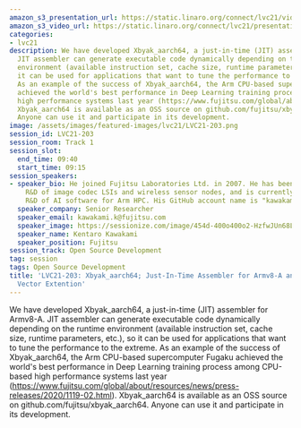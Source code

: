 ```yaml
---
amazon_s3_presentation_url: https://static.linaro.org/connect/lvc21/videos/lvc21-203.mp4
amazon_s3_video_url: https://static.linaro.org/connect/lvc21/presentations/lvc21-203.pdf
categories:
- lvc21
description: We have developed Xbyak_aarch64, a just-in-time (JIT) assembler for Armv8-A.
  JIT assembler can generate executable code dynamically depending on the runtime
  environment (available instruction set, cache size, runtime parameters, etc.), so
  it can be used for applications that want to tune the performance to the extreme.
  As an example of the success of Xbyak_aarch64, the Arm CPU-based supercomputer Fugaku
  achieved the world's best performance in Deep Learning training process among CPU-based
  high performance systems last year (https://www.fujitsu.com/global/about/resources/news/press-releases/2020/1119-02.html).
  Xbyak_aarch64 is available as an OSS source on github.com/fujitsu/xbyak_aarch64.
  Anyone can use it and participate in its development.
image: /assets/images/featured-images/lvc21/LVC21-203.png
session_id: LVC21-203
session_room: Track 1
session_slot:
  end_time: 09:40
  start_time: 09:15
session_speakers:
- speaker_bio: He joined Fujitsu Laboratories Ltd. in 2007. He has been involved in
    R&D of image codec LSIs and wireless sensor nodes, and is currently engaged in
    R&D of AI software for Arm HPC. His GitHub account name is "kawakami-k".
  speaker_company: Senior Researcher
  speaker_email: kawakami.k@fujitsu.com
  speaker_image: https://sessionize.com/image/454d-400o400o2-HzfwJUn68LoQzSs5Tiu8Ax.jpg
  speaker_name: Kentaro Kawakami
  speaker_position: Fujitsu
session_track: Open Source Development
tag: session
tags: Open Source Development
title: 'LVC21-203: Xbyak_aarch64; Just-In-Time Assembler for Armv8-A and Scalable
  Vector Extention'
---
```


We have developed Xbyak_aarch64, a just-in-time (JIT) assembler for Armv8-A. JIT assembler can generate executable code dynamically depending on the runtime environment (available instruction set, cache size, runtime parameters, etc.), so it can be used for applications that want to tune the performance to the extreme. As an example of the success of Xbyak_aarch64, the Arm CPU-based supercomputer Fugaku achieved the world's best performance in Deep Learning training process among CPU-based high performance systems last year (https://www.fujitsu.com/global/about/resources/news/press-releases/2020/1119-02.html). Xbyak_aarch64 is available as an OSS source on github.com/fujitsu/xbyak_aarch64. Anyone can use it and participate in its development.